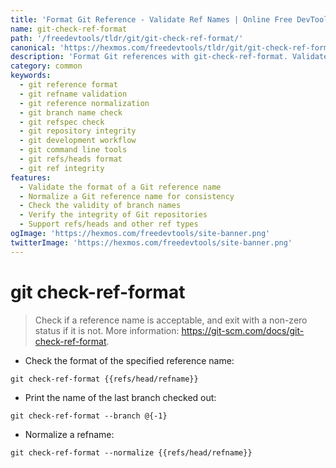 ```yaml
---
title: 'Format Git Reference - Validate Ref Names | Online Free DevTools by Hexmos'
name: git-check-ref-format
path: '/freedevtools/tldr/git/git-check-ref-format/'
canonical: 'https://hexmos.com/freedevtools/tldr/git/git-check-ref-format/'
description: 'Format Git references with git-check-ref-format. Validate ref names and normalize references for repository integrity. Free online tool, no registration required.'
category: common
keywords:
  - git reference format
  - git refname validation
  - git reference normalization
  - git branch name check
  - git refspec check
  - git repository integrity
  - git development workflow
  - git command line tools
  - git refs/heads format
  - git ref integrity
features:
  - Validate the format of a Git reference name
  - Normalize a Git reference name for consistency
  - Check the validity of branch names
  - Verify the integrity of Git repositories
  - Support refs/heads and other ref types
ogImage: 'https://hexmos.com/freedevtools/site-banner.png'
twitterImage: 'https://hexmos.com/freedevtools/site-banner.png'
---
```


# git check-ref-format

> Check if a reference name is acceptable, and exit with a non-zero status if it is not.
> More information: <https://git-scm.com/docs/git-check-ref-format>.

- Check the format of the specified reference name:

`git check-ref-format {{refs/head/refname}}`

- Print the name of the last branch checked out:

`git check-ref-format --branch @{-1}`

- Normalize a refname:

`git check-ref-format --normalize {{refs/head/refname}}`
